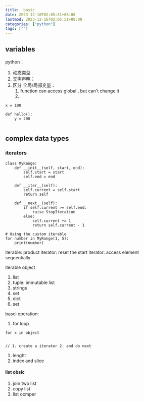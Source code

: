 ```yaml
---
title:  basic
date: 2023-12-16T02:05:51+08:00
lastmod: 2023-12-16T02:05:51+08:00
categories: ["python"]
tags: [""]
---
```




## variables 


python：
1. 动态类型
2. 无需声明；
3. 区分 全局/局部变量：
	1.   function can access global , but can't change it 
	2. 

```
x = 100

def hello():
	y = 200


```



## complex data types


### iterators

```
class MyRange:
    def __init__(self, start, end):
        self.start = start
        self.end = end

    def __iter__(self):
        self.current = self.start
        return self

    def __next__(self):
        if self.current >= self.end:
            raise StopIteration
        else:
            self.current += 1
            return self.current - 1

# Using the custom iterable
for number in MyRange(1, 5):
    print(number)

```

iterable:  product iterator:  reset the start 
iterator:  access element sequentially

iterable  object
1.  list
2. tuple: immutable list      
3. strings
4. set 
5. dict
6. set





basci operation:

1. for loop
```
for x in object


// 1. create a iterator 2. and do next

```
1.  lenght 
2. index and slice 


####  list obsic

1. join two list
2. copy list
3. list ocmper

